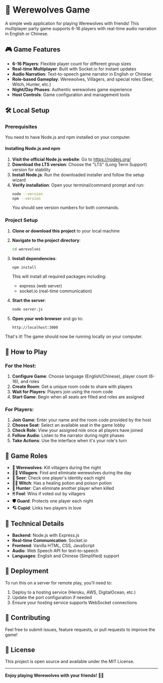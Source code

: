 # 🐺 Werewolves Game

A simple web application for playing Werewolves with friends! This multiplayer party game supports 6-16 players with real-time audio narration in English or Chinese.

## 🎮 Game Features

- **6-16 Players**: Flexible player count for different group sizes
- **Real-time Multiplayer**: Built with Socket.io for instant updates
- **Audio Narration**: Text-to-speech game narrator in English or Chinese
- **Role-based Gameplay**: Werewolves, Villagers, and special roles (Seer, Witch, Hunter, etc.)
- **Night/Day Phases**: Authentic werewolves game experience
- **Host Controls**: Game configuration and management tools

## 🛠️ Local Setup

### Prerequisites

You need to have Node.js and npm installed on your computer.

#### Installing Node.js and npm

1. **Visit the official Node.js website**: Go to https://nodejs.org/
2. **Download the LTS version**: Choose the "LTS" (Long Term Support) version for stability
3. **Install Node.js**: Run the downloaded installer and follow the setup wizard
4. **Verify installation**: Open your terminal/command prompt and run:
   ```bash
   node --version
   npm --version
   ```
   You should see version numbers for both commands.

### Project Setup

1. **Clone or download this project** to your local machine

2. **Navigate to the project directory**:
   ```bash
   cd werevolves
   ```

3. **Install dependencies**:
   ```bash
   npm install
   ```
   This will install all required packages including:
   - express (web server)
   - socket.io (real-time communication)

4. **Start the server**:
   ```bash
   node server.js
   ```

5. **Open your web browser** and go to:
   ```
   http://localhost:3000
   ```

That's it! The game should now be running locally on your computer.

## 🎯 How to Play

### For the Host:

1. **Configure Game**: Choose language (English/Chinese), player count (6-16), and roles
2. **Create Room**: Get a unique room code to share with players
3. **Wait for Players**: Players join using the room code
4. **Start Game**: Begin when all seats are filled and roles are assigned

### For Players:

1. **Join Game**: Enter your name and the room code provided by the host
2. **Choose Seat**: Select an available seat in the game lobby
3. **Check Role**: View your assigned role once all players have joined
4. **Follow Audio**: Listen to the narrator during night phases
5. **Take Actions**: Use the interface when it's your role's turn

## 🌟 Game Roles

- **🐺 Werewolves**: Kill villagers during the night
- **👨‍🌾 Villagers**: Find and eliminate werewolves during the day
- **🔮 Seer**: Check one player's identity each night
- **🧙‍♀️ Witch**: Has a healing potion and poison potion
- **🏹 Hunter**: Can eliminate another player when killed
- **🃏 Fool**: Wins if voted out by villagers
- **🛡️ Guard**: Protects one player each night
- **💘 Cupid**: Links two players in love

## 🔧 Technical Details

- **Backend**: Node.js with Express.js
- **Real-time Communication**: Socket.io
- **Frontend**: Vanilla HTML, CSS, JavaScript
- **Audio**: Web Speech API for text-to-speech
- **Languages**: English and Chinese (Simplified) support

## 🚀 Deployment

To run this on a server for remote play, you'll need to:

1. Deploy to a hosting service (Heroku, AWS, DigitalOcean, etc.)
2. Update the port configuration if needed
3. Ensure your hosting service supports WebSocket connections

## 🤝 Contributing

Feel free to submit issues, feature requests, or pull requests to improve the game!

## 📝 License

This project is open source and available under the MIT License.

---

**Enjoy playing Werewolves with your friends!** 🐺🌙

